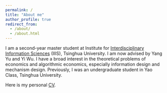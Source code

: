```yaml
---
permalink: /
title: "About me"
author_profile: true
redirect_from: 
  - /about/
  - /about.html
---
```


I am a second-year master student at Institute for [Interdisciplinary Information Sciences](https://iiis.tsinghua.edu.cn/) (IIIS), Tsinghua University. I am now advised by Yang Yu and Yi Wu. I have a broad interest in the theoretical problems of economics and algorithmic economics, especially information design and mechanism design. Previously, I was an undergraduate student in Yao Class, Tsinghua University.

Here is my personal [CV](/files/Yi_Liu_s_CV.pdf).
